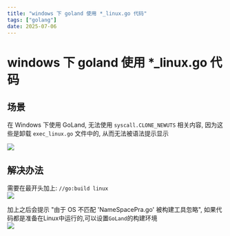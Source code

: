 ```yaml
---
title: "windows 下 goland 使用 *_linux.go 代码"
tags: ["golang"]
date: 2025-07-06
---
```


# windows 下 goland 使用 *_linux.go 代码

## 场景

在 Windows 下使用 GoLand, 无法使用 `syscall.CLONE_NEWUTS` 相关内容, 因为这些是卸载 `exec_linux.go` 文件中的, 从而无法被语法提示显示  

![](assert/goland-set-01.png)  

## 解决办法
需要在最开头加上: `//go:build linux`  
![](assert/goland-set-02.png)  

加上之后会提示 "由于 OS 不匹配 'NameSpacePra.go' 被构建工具忽略", 如果代码都是准备在Linux中运行的,可以设置`GoLand`的构建环境  
![](assert/goland-set-03.png)  